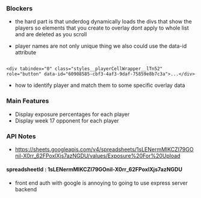 ### Blockers

- the hard part is that underdog dynamically loads the divs that show the players so elements that you create to overlay dont apply to whole list and are deleted as you scroll


- player names are not only unique thing we also could use the data-id attribute


```

<div tabindex="0" class="styles__playerCellWrapper__lTn52" role="button" data-id="60908585-cbf3-4af3-9daf-75859e8b7c3a">...</div>

```

- how to identify player and match them to some specific overlay data



### Main Features
- Display exposure percentages for each player
- Display week 17 opponent for each player




### API Notes
- https://sheets.googleapis.com/v4/spreadsheets/1sLENermMlKCZI79GOnil-X0rr_62FPoxlXjs7azNGDU/values/Exposure%20For%20Upload

#### spreadsheetId : 1sLENermMlKCZI79GOnil-X0rr_62FPoxlXjs7azNGDU


- front end auth with google is annoying to going to use express server backend 